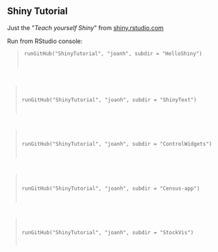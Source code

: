 ## Shiny Tutorial
Just the "*Teach yourself Shiny*" from [shiny.rstudio.com](http://shiny.rstudio.com/tutorial/)

Run from RStudio console:

> <code>runGitHub("ShinyTutorial", "joanh", subdir = "HelloShiny") 

> runGitHub("ShinyTutorial", "joanh", subdir = "ShinyText")  

> runGitHub("ShinyTutorial", "joanh", subdir = "ControlWidgets") 

> runGitHub("ShinyTutorial", "joanh", subdir = "Census-app") 

> runGitHub("ShinyTutorial", "joanh", subdir = "StockVis")<code> 
